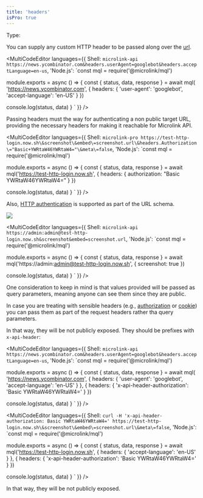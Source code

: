 ```yaml
---
title: 'headers'
isPro: true
--- 
```


Type: <Type children='<object>'/>

You can supply any custom HTTP header to be passed along over the [url](/docs/api/parameters/url).

<MultiCodeEditor languages={{
  Shell: `microlink-api https://news.ycombinator.com&headers.userAgent=googlebot&headers.acceptLanguage=en-us`,
  'Node.js': `const mql = require('@microlink/mql')
 
module.exports = async () => {
  const { status, data, response } = await mql(
    'https://news.ycombinator.com', { 
      headers: {
        'user-agent': 'googlebot',
        'accept-language': 'en-US'
      }
  })
 
 console.log(status, data)
}
  `
  }} 
/>

Passing headers must the way for authenticating a non public target URL, providing the necessary headers for making it reachable for Microlink API.

<MultiCodeEditor languages={{
  Shell: `microlink-pro https://test-http-login.now.sh\&screenshot\&embed\=screenshot.url\&headers.Authorization\="Basic+YWRtaW46YWRtaW4="\&meta\=false`,
  'Node.js': `const mql = require('@microlink/mql')
 
module.exports = async () => {
  const { status, data, response } = await mql('https://test-http-login.now.sh', {
    headers: {
      authorization: "Basic YWRtaW46YWRtaW4="
    }
  })
 
 console.log(status, data)
}
  `
  }} 
/>


Also, [HTTP authentication](https://developer.mozilla.org/en-US/docs/Web/HTTP/Authentication) is supported as part of the URL schema.

![](https://api.microlink.io/?url=https%3A%2F%2Fadmin%3Aadmin%40test-http-login.now.sh%2F&screenshot=&embed=screenshot.url)

<MultiCodeEditor languages={{
  Shell: `microlink-api https://admin:admin@test-http-login.now.sh&screenshot&embed=screenshot.url`,
  'Node.js': `const mql = require('@microlink/mql')
 
module.exports = async () => {
  const { status, data, response } = await mql('https://admin:admin@test-http-login.now.sh', {
    screenshot: true
  })
 
 console.log(status, data)
}
  `
  }} 
/>

One consideration to keep in mind is that values provided will be passed as query parameters, meaning anyone can see them since they are public.

In case you are treating with sensible headers (e.g., [authorization](https://developer.mozilla.org/en-US/docs/Web/HTTP/Headers/Authorization) or [cookie](https://developer.mozilla.org/en-US/docs/Web/HTTP/Headers/Cookie)) you can pass them as part of the request headers rather tha query parameters.

In that way, they will be not publicly exposed. They should be prefixes with `x-api-header`:

<MultiCodeEditor languages={{
  Shell: `microlink-api https://news.ycombinator.com&headers.userAgent=googlebot&headers.acceptLanguage=en-us`,
  'Node.js': `const mql = require('@microlink/mql')
 
module.exports = async () => {
  const { status, data, response } = await mql(
    'https://news.ycombinator.com', { 
      headers: {
        'user-agent': 'googlebot',
        'accept-language': 'en-US'
      }
  }, {
    headers: {
      'x-api-header-authorization': 'Basic YWRtaW46YWRtaW4='
    }
  })
 
 console.log(status, data)
}
  `
  }} 
/>


<MultiCodeEditor languages={{
  Shell: `curl -H 'x-api-header-authorization: Basic YWRtaW46YWRtaW4=' https://test-http-login.now.sh\&screenshot\&embed\=screenshot.url\&meta\=false`,
  'Node.js': `const mql = require('@microlink/mql')
 
module.exports = async () => {
  const { status, data, response } = await mql('https://test-http-login.now.sh', {
    headers: {
      'accept-language': 'en-US'
    }
  }, {
    headers: {
      'x-api-header-authorization': 'Basic YWRtaW46YWRtaW4='
    }
  })
 
 console.log(status, data)
}
  `
  }} 
/>

In that way, they will be not publicly exposed.
